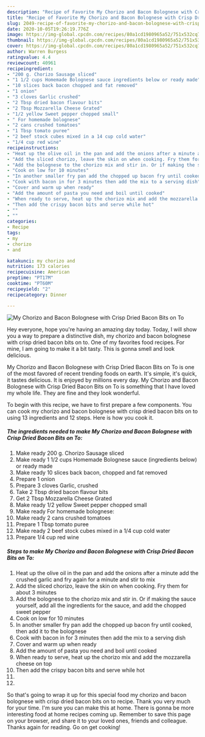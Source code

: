 ```yaml
---
description: "Recipe of Favorite My Chorizo and Bacon Bolognese with Crisp Dried Bacon Bits on To"
title: "Recipe of Favorite My Chorizo and Bacon Bolognese with Crisp Dried Bacon Bits on To"
slug: 2049-recipe-of-favorite-my-chorizo-and-bacon-bolognese-with-crisp-dried-bacon-bits-on-to
date: 2020-10-05T19:26:19.776Z
image: https://img-global.cpcdn.com/recipes/80a1cd1980965a52/751x532cq70/my-chorizo-and-bacon-bolognese-with-crisp-dried-bacon-bits-on-to-recipe-main-photo.jpg
thumbnail: https://img-global.cpcdn.com/recipes/80a1cd1980965a52/751x532cq70/my-chorizo-and-bacon-bolognese-with-crisp-dried-bacon-bits-on-to-recipe-main-photo.jpg
cover: https://img-global.cpcdn.com/recipes/80a1cd1980965a52/751x532cq70/my-chorizo-and-bacon-bolognese-with-crisp-dried-bacon-bits-on-to-recipe-main-photo.jpg
author: Warren Burgess
ratingvalue: 4.4
reviewcount: 40961
recipeingredient:
- "200 g. Chorizo Sausage sliced"
- "1 1/2 cups Homemade Bolognese sauce ingredients below or ready made"
- "10 slices back bacon chopped and fat removed"
- "1 onion"
- "3 cloves Garlic crushed"
- "2 Tbsp dried bacon flavour bits"
- "2 Tbsp Mozzarella Cheese Grated"
- "1/2 yellow Sweet pepper chopped small"
- " For homemade bolognese"
- "2 cans crushed tomatoes"
- "1 Tbsp tomato puree"
- "2 beef stock cubes mixed in a 14 cup cold water"
- "1/4 cup red wine"
recipeinstructions:
- "Heat up the olive oil in the pan and add the onions after a minute add the crushed garlic and fry again for a minute and stir to mix"
- "Add the sliced chorizo, leave the skin on when cooking. Fry them for about 3 minutes"
- "Add the bolognese to the chorizo mix and stir in. Or if making the sauce yourself, add all the ingredients for the sauce, and add the chopped sweet pepper"
- "Cook on low for 10 minutes"
- "In another smaller fry pan add the chopped up bacon fry until cooked, then add it to the bolognese"
- "Cook with bacon in for 3 minutes then add the mix to a serving dish"
- "Cover and warm up when ready"
- "Add the amount of pasta you need and boil until cooked"
- "When ready to serve, heat up the chorizo mix and add the mozzarella cheese on top"
- "Then add the crispy bacon bits and serve while hot"
- ""
- ""
categories:
- Recipe
tags:
- my
- chorizo
- and

katakunci: my chorizo and 
nutrition: 173 calories
recipecuisine: American
preptime: "PT17M"
cooktime: "PT60M"
recipeyield: "2"
recipecategory: Dinner

---
```



![My Chorizo and Bacon Bolognese with Crisp Dried Bacon Bits on To](https://img-global.cpcdn.com/recipes/80a1cd1980965a52/751x532cq70/my-chorizo-and-bacon-bolognese-with-crisp-dried-bacon-bits-on-to-recipe-main-photo.jpg)

Hey everyone, hope you're having an amazing day today. Today, I will show you a way to prepare a distinctive dish, my chorizo and bacon bolognese with crisp dried bacon bits on to. One of my favorites food recipes. For mine, I am going to make it a bit tasty. This is gonna smell and look delicious.

My Chorizo and Bacon Bolognese with Crisp Dried Bacon Bits on To is one of the most favored of recent trending foods on earth. It's simple, it's quick, it tastes delicious. It is enjoyed by millions every day. My Chorizo and Bacon Bolognese with Crisp Dried Bacon Bits on To is something that I have loved my whole life. They are fine and they look wonderful.




To begin with this recipe, we have to first prepare a few components. You can cook my chorizo and bacon bolognese with crisp dried bacon bits on to using 13 ingredients and 12 steps. Here is how you cook it.

<!--inarticleads1-->

##### The ingredients needed to make My Chorizo and Bacon Bolognese with Crisp Dried Bacon Bits on To:

1. Make ready 200 g. Chorizo Sausage sliced
1. Make ready 1 1/2 cups Homemade Bolognese sauce (ingredients below) or ready made
1. Make ready 10 slices back bacon, chopped and fat removed
1. Prepare 1 onion
1. Prepare 3 cloves Garlic, crushed
1. Take 2 Tbsp dried bacon flavour bits
1. Get 2 Tbsp Mozzarella Cheese Grated
1. Make ready 1/2 yellow Sweet pepper chopped small
1. Make ready  For homemade bolognese:
1. Make ready 2 cans crushed tomatoes
1. Prepare 1 Tbsp tomato puree
1. Make ready 2 beef stock cubes mixed in a 1/4 cup cold water
1. Prepare 1/4 cup red wine




<!--inarticleads2-->

##### Steps to make My Chorizo and Bacon Bolognese with Crisp Dried Bacon Bits on To:

1. Heat up the olive oil in the pan and add the onions after a minute add the crushed garlic and fry again for a minute and stir to mix
1. Add the sliced chorizo, leave the skin on when cooking. Fry them for about 3 minutes
1. Add the bolognese to the chorizo mix and stir in. Or if making the sauce yourself, add all the ingredients for the sauce, and add the chopped sweet pepper
1. Cook on low for 10 minutes
1. In another smaller fry pan add the chopped up bacon fry until cooked, then add it to the bolognese
1. Cook with bacon in for 3 minutes then add the mix to a serving dish
1. Cover and warm up when ready
1. Add the amount of pasta you need and boil until cooked
1. When ready to serve, heat up the chorizo mix and add the mozzarella cheese on top
1. Then add the crispy bacon bits and serve while hot
1. 
1. 




So that's going to wrap it up for this special food my chorizo and bacon bolognese with crisp dried bacon bits on to recipe. Thank you very much for your time. I'm sure you can make this at home. There is gonna be more interesting food at home recipes coming up. Remember to save this page on your browser, and share it to your loved ones, friends and colleague. Thanks again for reading. Go on get cooking!
